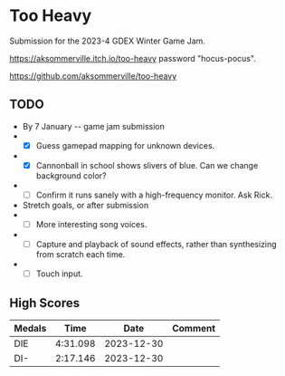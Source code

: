 # Too Heavy

Submission for the 2023-4 GDEX Winter Game Jam.

https://aksommerville.itch.io/too-heavy password "hocus-pocus".

https://github.com/aksommerville/too-heavy

## TODO

- By 7 January -- game jam submission
- - [x] Guess gamepad mapping for unknown devices.
- - [x] Cannonball in school shows slivers of blue. Can we change background color?
- - [ ] Confirm it runs sanely with a high-frequency monitor. Ask Rick.
- Stretch goals, or after submission
- - [ ] More interesting song voices.
- - [ ] Capture and playback of sound effects, rather than synthesizing from scratch each time.
- - [ ] Touch input.

## High Scores

| Medals | Time     | Date       | Comment |
|--------|----------|------------|---------|
| DIE    | 4:31.098 | 2023-12-30 | |
| DI-    | 2:17.146 | 2023-12-30 | |
